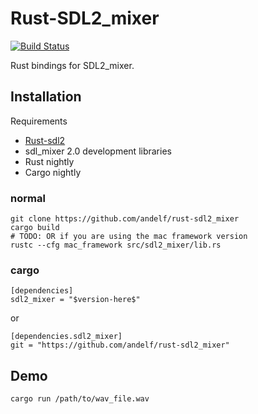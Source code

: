 # Rust-SDL2_mixer


[![Build Status](https://travis-ci.org/andelf/rust-sdl2_mixer.svg?branch=master)](https://travis-ci.org/andelf/rust-sdl2_mixer)

Rust bindings for SDL2_mixer.

## Installation

Requirements

* [Rust-sdl2](https://github.com/AngryLawyer/rust-sdl2)
* sdl_mixer 2.0 development libraries
* Rust nightly
* Cargo nightly


### normal

```
git clone https://github.com/andelf/rust-sdl2_mixer
cargo build
# TODO: OR if you are using the mac framework version
rustc --cfg mac_framework src/sdl2_mixer/lib.rs
```

### cargo

```
[dependencies]
sdl2_mixer = "$version-here$"
```

or

```
[dependencies.sdl2_mixer]
git = "https://github.com/andelf/rust-sdl2_mixer"
```

## Demo

```
cargo run /path/to/wav_file.wav
```
